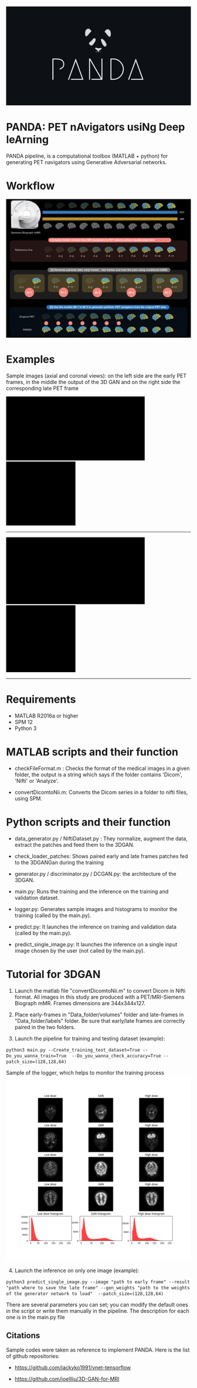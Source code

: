 ![Panda-logo](Images/Panda-logo.png)

# PANDA: PET nAvigators usiNg Deep leArning

PANDA pipeline, is a computational toolbox (MATLAB + python) for generating PET navigators using Generative Adversarial networks. 

# Workflow

![PANDA-workflow](Images/PANDA-workflow.png)

# Examples

Sample images (axial and coronal views): on the left side are the early PET frames, in the middle the output of the 3D GAN and on the right side the corresponding late PET frame

![Low dose](Images/low_dose_axial.gif)![GAN](Images/gan_axial.gif)![High dose](Images/high_dose_axial.gif)
*******************************************************************************
![Low dose](Images/low_dose_coronal.gif)![GAN](Images/gan_coronal.gif)![High dose](Images/high_dose_coronal.gif)
*******************************************************************************
# Requirements

- MATLAB R2016a or higher
- SPM 12
- Python 3

# MATLAB scripts and their function 

- checkFileFormat.m : Checks the format of the medical images in a given folder, the output is a string which says if the folder contains 'Dicom', 'Nifti' or 'Analyze'.

- convertDicomtoNii.m: Converts the Dicom series in a folder to nifti files, using SPM.

# Python scripts and their function

- data_generator.py / NiftiDataset.py : They normalize, augment the data, extract the patches and feed them to the 3DGAN. 

- check_loader_patches: Shows paired early and late frames patches fed to the 3DGANGan during the training  

- generator.py / discriminator.py / DCGAN.py: the architecture of the 3DGAN.

- main.py: Runs the training and the inference on the training and validation dataset.

- logger.py: Generates sample images and histograms to monitor the training (called by the main.py).

- predict.py: It launches the inference on training and validation data (called by the main.py).

- predict_single_image.py: It launches the inference on a single input image chosen by the user (not called by the main.py).

# Tutorial for 3DGAN

1) Launch the matlab file "convertDicomtoNii.m" to convert Dicom in Nifti format. All images in this study are produced with a PET/MRI-Siemens Biograph mMR. Frames dimensions are 344x344x127. 

2) Place early-frames in "Data_folder/volumes" folder and late-frames in "Data_folder/labels" folder. Be sure that early/late frames are correctly paired in the two folders.

3) Launch the pipeline for training and testing dataset (example): 
```console
python3 main.py --Create_training_test_dataset=True --Do_you_wanna_train=True  --Do_you_wanna_check_accuracy=True --patch_size=(128,128,64)
```
Sample of the logger, which helps to monitor the training process
![logger](Images/epoch_80.png)

4) Launch the inference on only one image (example):

```console
python3 predict_single_image.py --image "path to early frame" --result "path where to save the late frame" --gen_weights "path to the weights of the generator network to load"  --patch_size=(128,128,64)
```

There are several parameters you can set; you can modify the default ones in the script or write them manually in the pipeline. The description for each one is in the main.py file

## Citations

Sample codes were taken as reference to implement PANDA. Here is the list of github repositories:

- https://github.com/jackyko1991/vnet-tensorflow

- https://github.com/joellliu/3D-GAN-for-MRI



